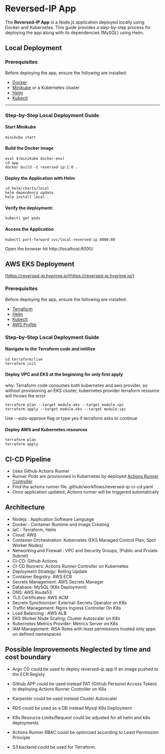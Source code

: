 
# Reversed-IP App

The **Reversed-IP App** is a Node.js application deployed locally using Docker and Kubernetes. This guide provides a step-by-step process for deploying the app along with its dependencies (MySQL) using Helm.

## Local Deployment 

### Prerequisites

Before deploying the app, ensure the following are installed:

- [Docker](https://www.docker.com/)
- [Minikube](https://minikube.sigs.k8s.io/docs/start/) or a Kubernetes cluster
- [Helm](https://helm.sh/)
- [Kubectl](https://kubernetes.io/docs/tasks/tools/)

---

### Step-by-Step Local Deployment Guide

#### Start Minikube
```
minikube start 
```
#### Build the Docker image
```
eval $(minikube docker-env)
cd app
docker build -t reversed-ip:1.0 .
```
#### Deploy the Application with Helm
```
cd helm/charts/local
helm dependency update
helm install local .
```
#### Verify the deployment:
```
kubectl get pods
```
#### Access the Application
```
kubectl port-forward svc/local-reversed-ip 8000:80
```

Open the browser hit http://localhost:8000/

## AWS EKS Deployment 

[https://reversed-ip.hyprime.io](https://reversed-ip.hyprime.io/)

### Prerequisites

Before deploying the app, ensure the following are installed:

- [Terraform](https://developer.hashicorp.com/terraform/tutorials/aws-get-started/install-cli)
- [Helm](https://helm.sh/)
- [Kubectl](https://kubernetes.io/docs/tasks/tools/)
- [AWS Profile](https://docs.aws.amazon.com/cli/v1/userguide/cli-configure-files.html)

### Step-by-Step Local Deployment Guide

#### Navigate to the Terraform code and initilize

```
cd terraform/live
terraform init
```

#### Deploy VPC and EKS at the beginning for only first apply

why: Terraform code consumes both kubernetes and aws provider, so without provisioning an EKS cluster, kubernetes provider terraform resource will throws the error

```
terraform plan --target module.eks --target module.vpc
terraform apply --target module.eks --target module.vpc
```

Use --auto-approve flag or type yes if terraform asks to continue


#### Deploy AWS and Kubernetes resources

```
terraform plan 
terraform apply
```

## CI-CD Pipeline

- Uses Github Actions Runner
- Runner Pods are provisioned in Kubernetes by deployed [Actions Runner Controller](https://github.com/actions/actions-runner-controller/tree/master)
- Find the actions runner file .github/workflows/reversed-ip-ci-cd.yaml
- Once application updated, Actions runner will be triggered automatically

## Architecture

- Nodejs : Application Software Language
- Docker : Container Runtime and Image Creating
- IaC : Terraform, Helm
- Cloud: AWS
- Container Orchestration: Kubernetes (EKS Managed Control Plan, Spot Worker Nodes)
- Networking and Firewall : VPC and Security Groups, (Public and Prviate Subnet)
- CI-CD: Github Actions
- CI-CD Runners: Actions Runner Controller on Kubernetes
- Deployment Strategy: Rolling Update
- Container Registry: AWS ECR
- Secrets Management: AWS Secrets Manager
- Database: MySQL (K8s Deployment)
- DNS: AWS Route53
- TLS Certificates: AWS ACM
- Secrets Synchronizer: External-Secrets Operator on K8s
- Traffic Management: Nginx Ingress Controller On K8s
- Load Balancing : AWS ALB
- EKS Worker Node Scaling: Cluster Autoscaler on K8s
- Kubernetes Metrics Provider: Metrics Server on K8s
- IAM Management: IRSA Roles with least permissions trusted only apps on defined namespaces


## Possible Improvements Neglected by time and cost boundary

- Argo CD could be used to deploy reversed-ip app if an image pushed to the ECR Registy

- Github APP could be used instead PAT (Github Personel Access Token) to deploying Actions Runner Controller on K8s

- Karpenter could be used instead Cluster Autoscaler

- RDS could be used as a DB instead Mysql K8s Deployment

- K8s Resource Limits/Request could be adjusted for all helm and k8s deployments

- Actions Runner RBAC could be optimized according to Least Permission Principle

- S3 backend could be used for Terraform.